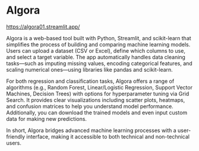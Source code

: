 # Algora
https://algora01.streamlit.app/

Algora is a web-based tool built with Python, Streamlit, and scikit-learn that simplifies the process of building and comparing machine learning models. Users can upload a dataset (CSV or Excel), define which columns to use, and select a target variable. The app automatically handles data cleaning tasks—such as imputing missing values, encoding categorical features, and scaling numerical ones—using libraries like pandas and scikit-learn.

For both regression and classification tasks, Algora offers a range of algorithms (e.g., Random Forest, Linear/Logistic Regression, Support Vector Machines, Decision Trees) with options for hyperparameter tuning via Grid Search. It provides clear visualizations including scatter plots, heatmaps, and confusion matrices to help you understand model performance. Additionally, you can download the trained models and even input custom data for making new predictions.

In short, Algora bridges advanced machine learning processes with a user-friendly interface, making it accessible to both technical and non-technical users.

